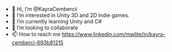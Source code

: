 - 👋 Hi, I’m @KayraCembercii
- 👀 I’m interested in Unity 3D and 2D indie games.
- 🌱 I’m currently learning Unity and C#
- 💞️ I’m looking to collaborate 
- 📫 How to reach me https://www.linkedin.com/mwlite/in/kayra-çemberci-693b81215

<!---
KayraCembercii/KayraCembercii is a ✨ special ✨ repository because its `README.md` (this file) appears on your GitHub profile.
You can click the Preview link to take a look at your changes.
--->
